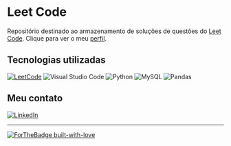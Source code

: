 # Leet Code

Repositório destinado ao armazenamento de soluções de questões do [Leet Code](https://leetcode.com/explore/). Clique para ver o meu [perfil](https://leetcode.com/carolinaemanuele/).

## Tecnologias utilizadas
[![LeetCode](https://img.shields.io/badge/LeetCode-000000?style=for-the-badge&logo=LeetCode&logoColor=#d16c06)](https://leetcode.com/explore/)
![Visual Studio Code](https://img.shields.io/badge/Visual%20Studio%20Code-0078d7.svg?style=for-the-badge&logo=visual-studio-code&logoColor=white)
![Python](https://img.shields.io/badge/python-3670A0?style=for-the-badge&logo=python&logoColor=ffdd54)
![MySQL](https://img.shields.io/badge/mysql-4479A1.svg?style=for-the-badge&logo=mysql&logoColor=white)
![Pandas](https://img.shields.io/badge/pandas-%23150458.svg?style=for-the-badge&logo=pandas&logoColor=white)

## Meu contato
[![LinkedIn](https://img.shields.io/badge/linkedin-%230077B5.svg?style=for-the-badge&logo=linkedin&logoColor=white)]()


---

[![ForTheBadge built-with-love](http://ForTheBadge.com/images/badges/built-with-love.svg)](https://GitHub.com/Naereen/)
